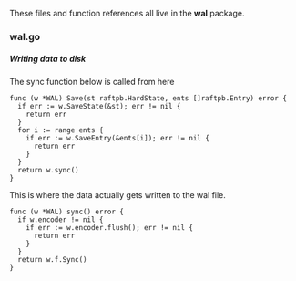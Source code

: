 

These files and function references all live in the **wal** package.

### wal.go ###


##### Writing data to disk #####

The sync function below is called from here

```
func (w *WAL) Save(st raftpb.HardState, ents []raftpb.Entry) error {
  if err := w.SaveState(&st); err != nil {
    return err
  }
  for i := range ents {
    if err := w.SaveEntry(&ents[i]); err != nil {
      return err
    }
  }
  return w.sync()
}
```

This is where the data actually gets written to the wal file.

```
func (w *WAL) sync() error {
  if w.encoder != nil {
    if err := w.encoder.flush(); err != nil {
      return err
    }
  }
  return w.f.Sync()
}
```
